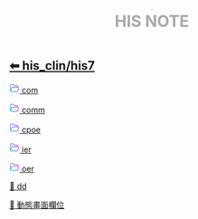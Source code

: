 <div style="text-align:center;padding-bottom: 20px">
  <div style="width: 100%;">
      <img src="../../his_clin/img/open-book.png" style="zoom:15%;" />
  </div>
  <b style="color: darkgray; font-size: 28px; margin-top: 10px">HIS NOTE</b>
</div>

## [⬅ his_clin/his7](../his_clin.md)

[<img src="../img/open-folder.png" style="zoom:3.5%;" /> com](./com/com.md)

[<img src="../img/open-folder.png" style="zoom:3.5%;" /> comm](./comm/comm.md)

[<img src="../img/open-folder.png" style="zoom:3.5%;" /> cpoe](./cpoe/cpoe.md)

[<img src="../img/open-folder.png" style="zoom:3.5%;" /> ier](./ier_住院醫囑/ier.md)

[<img src="../img/open-folder.png" style="zoom:3.5%;" /> oer](./oer_門急診醫囑/oer.md)

[📄 dd](./dd.md)

[📄 動態畫面欄位](./動態畫面欄位.md)
